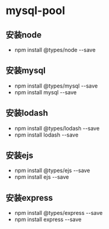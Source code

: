 # mysql-pool

## 安装node
- npm install @types/node --save

## 安装mysql
- npm install @types/mysql --save
- npm install mysql --save

## 安装lodash
- npm install @types/lodash --save
- npm install lodash --save

## 安装ejs
- npm install @types/ejs --save
- npm install ejs --save

## 安装express
- npm install @types/express --save
- npm install express --save

